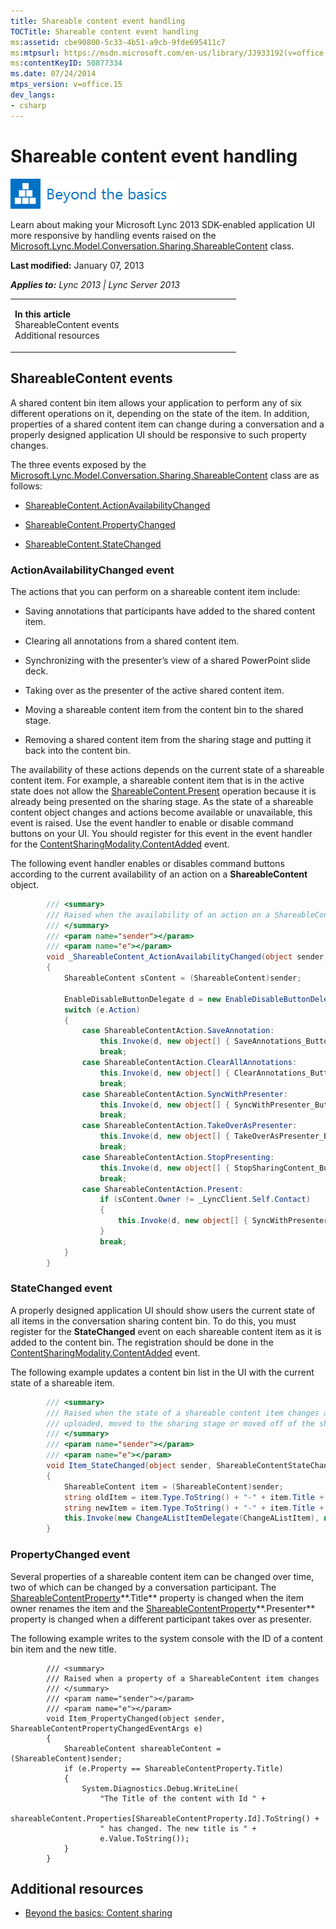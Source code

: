 ```yaml
---
title: Shareable content event handling
TOCTitle: Shareable content event handling
ms:assetid: cbe90800-5c33-4b51-a9cb-9fde695411c7
ms:mtpsurl: https://msdn.microsoft.com/en-us/library/JJ933192(v=office.15)
ms:contentKeyID: 50877334
ms.date: 07/24/2014
mtps_version: v=office.15
dev_langs:
- csharp
---
```


# Shareable content event handling

![Beyond the basics topic](images/JJ937254.mod_icon_beyondbasics_long(Office.15).png "Beyond the basics topic")

Learn about making your Microsoft Lync 2013 SDK-enabled application UI more responsive by handling events raised on the [Microsoft.Lync.Model.Conversation.Sharing.ShareableContent](https://msdn.microsoft.com/en-us/library/jj277217\(v=office.15\)) class.

**Last modified:** January 07, 2013

***Applies to:** Lync 2013 | Lync Server 2013*

<table>
<colgroup>
<col style="width: 50%" />
<col style="width: 50%" />
</colgroup>
<tbody>
<tr class="odd">
<td><p><strong>In this article</strong><br />
ShareableContent events<br />
Additional resources</p></td>
<td><p></p></td>
</tr>
</tbody>
</table>

## ShareableContent events

A shared content bin item allows your application to perform any of six different operations on it, depending on the state of the item. In addition, properties of a shared content item can change during a conversation and a properly designed application UI should be responsive to such property changes.

The three events exposed by the [Microsoft.Lync.Model.Conversation.Sharing.ShareableContent](https://msdn.microsoft.com/en-us/library/jj277217\(v=office.15\)) class are as follows:

  - [ShareableContent.ActionAvailabilityChanged](https://msdn.microsoft.com/en-us/library/jj267657\(v=office.15\))

  - [ShareableContent.PropertyChanged](https://msdn.microsoft.com/en-us/library/jj266446\(v=office.15\))

  - [ShareableContent.StateChanged](https://msdn.microsoft.com/en-us/library/jj276344\(v=office.15\))

### ActionAvailabilityChanged event

The actions that you can perform on a shareable content item include:

  - Saving annotations that participants have added to the shared content item.

  - Clearing all annotations from a shared content item.

  - Synchronizing with the presenter’s view of a shared PowerPoint slide deck.

  - Taking over as the presenter of the active shared content item.

  - Moving a shareable content item from the content bin to the shared stage.

  - Removing a shared content item from the sharing stage and putting it back into the content bin.

The availability of these actions depends on the current state of a shareable content item. For example, a shareable content item that is in the active state does not allow the [ShareableContent.Present](https://msdn.microsoft.com/en-us/library/jj276346\(v=office.15\)) operation because it is already being presented on the sharing stage. As the state of a shareable content object changes and actions become available or unavailable, this event is raised. Use the event handler to enable or disable command buttons on your UI. You should register for this event in the event handler for the [ContentSharingModality.ContentAdded](https://msdn.microsoft.com/en-us/library/jj293541\(v=office.15\)) event.

The following event handler enables or disables command buttons according to the current availability of an action on a **ShareableContent** object.

``` csharp
        /// <summary>
        /// Raised when the availability of an action on a ShareableContent object changes
        /// </summary>
        /// <param name="sender"></param>
        /// <param name="e"></param>
        void _ShareableContent_ActionAvailabilityChanged(object sender, ShareableContentActionAvailabilityChangedEventArgs e)
        {
            ShareableContent sContent = (ShareableContent)sender;

            EnableDisableButtonDelegate d = new EnableDisableButtonDelegate(EnableDisableButton);
            switch (e.Action)
            {
                case ShareableContentAction.SaveAnnotation:
                    this.Invoke(d, new object[] { SaveAnnotations_Button, e.IsAvailable });
                    break;
                case ShareableContentAction.ClearAllAnnotations:
                    this.Invoke(d, new object[] { ClearAnnotations_Button, e.IsAvailable });
                    break;
                case ShareableContentAction.SyncWithPresenter:
                    this.Invoke(d, new object[] { SyncWithPresenter_Button, e.IsAvailable });
                    break;
                case ShareableContentAction.TakeOverAsPresenter:
                    this.Invoke(d, new object[] { TakeOverAsPresenter_Button, e.IsAvailable });
                    break;
                case ShareableContentAction.StopPresenting:
                    this.Invoke(d, new object[] { StopSharingContent_Button, e.IsAvailable });
                    break;
                case ShareableContentAction.Present:
                    if (sContent.Owner != _LyncClient.Self.Contact)
                    {
                        this.Invoke(d, new object[] { SyncWithPresenter_Button, !e.IsAvailable });
                    }
                    break;
            }
        }
```

### StateChanged event

A properly designed application UI should show users the current state of all items in the conversation sharing content bin. To do this, you must register for the **StateChanged** event on each shareable content item as it is added to the content bin. The registration should be done in the [ContentSharingModality.ContentAdded](https://msdn.microsoft.com/en-us/library/jj293541\(v=office.15\)) event.

The following example updates a content bin list in the UI with the current state of a shareable item.

``` csharp
        /// <summary>
        /// Raised when the state of a shareable content item changes as the content is 
        /// uploaded, moved to the sharing stage or moved off of the sharing stage
        /// </summary>
        /// <param name="sender"></param>
        /// <param name="e"></param>
        void Item_StateChanged(object sender, ShareableContentStateChangedEventArgs e)
        {
            ShareableContent item = (ShareableContent)sender;
            string oldItem = item.Type.ToString() + "-" + item.Title + "-" + e.OldState.ToString();
            string newItem = item.Type.ToString() + "-" + item.Title + "-" + e.NewState.ToString();
            this.Invoke(new ChangeAListItemDelegate(ChangeAListItem), new object[] { Content_Listbox, oldItem, newItem });
        }
```

### PropertyChanged event

Several properties of a shareable content item can be changed over time, two of which can be changed by a conversation participant. The [ShareableContentProperty](https://msdn.microsoft.com/en-us/library/jj293192\(v=office.15\))**.Title** property is changed when the item owner renames the item and the [ShareableContentProperty](https://msdn.microsoft.com/en-us/library/jj293192\(v=office.15\))**.Presenter** property is changed when a different participant takes over as presenter.

The following example writes to the system console with the ID of a content bin item and the new title.

``` 
        /// <summary>
        /// Raised when a property of a ShareableContent item changes
        /// </summary>
        /// <param name="sender"></param>
        /// <param name="e"></param>
        void Item_PropertyChanged(object sender, ShareableContentPropertyChangedEventArgs e)
        {
            ShareableContent shareableContent = (ShareableContent)sender;
            if (e.Property == ShareableContentProperty.Title)
            {
                System.Diagnostics.Debug.WriteLine(
                    "The Title of the content with Id " +
                    shareableContent.Properties[ShareableContentProperty.Id].ToString() +
                    " has changed. The new title is " +
                    e.Value.ToString());
            }
        }
```

## Additional resources

  - [Beyond the basics: Content sharing](beyond-the-basics-content-sharing.md)

